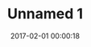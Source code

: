 ---
layout: post
title: Unnamed 1
description:
date: 2017-02-01 00:00:18
s3Path: /imgs/2017/02/name-unknown-1.jpg
---